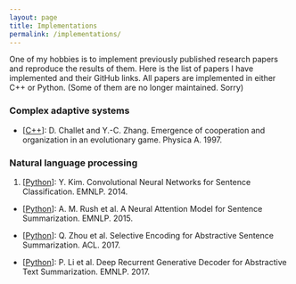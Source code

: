 ```yaml
---
layout: page
title: Implementations
permalink: /implementations/
---
```


One of my hobbies is to implement previously published research papers and reproduce the results of them.
Here is the list of papers I have implemented and their GitHub links.
All papers are implemented in either C++ or Python. (Some of them are no longer maintained. Sorry)

### Complex adaptive systems

- \[<a href="https://github.com/toru34/minority_game" target="_blank">C++</a>\]: D. Challet and Y.-C. Zhang. Emergence of cooperation and organization in an evolutionary game. Physica A. 1997.

### Natural language processing

1. \[<a href="https://github.com/toru34/kim_emnlp_2014" target="_blank">Python</a>\]: Y. Kim. Convolutional Neural Networks for Sentence Classification. EMNLP. 2014.


- \[<a href="https://github.com/toru34/rush_emnlp_2015" target="_blank">Python</a>\]: A. M. Rush et al. A Neural Attention Model for Sentence Summarization. EMNLP. 2015.

- \[<a href="https://github.com/toru34/zhou_acl_2017" target="_blank">Python</a>\]: Q. Zhou et al. Selective Encoding for Abstractive Sentence Summarization. ACL. 2017.

- \[<a href="https://github.com/toru34/li_emnlp_2017" target="_blank">Python</a>\]: P. Li et al. Deep Recurrent Generative Decoder for Abstractive Text Summarization. EMNLP. 2017.